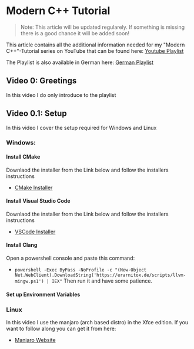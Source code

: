 # Modern C++ Tutorial
> Note: This article will be updated regularely. If something is missing there is a good chance it will be added soon!

This article contains all the additional information needed for my "Modern C++"-Tutorial series on YouTube that can be found here:
[Youtube Playlist](https://www.youtube.com/playlist?list=PLTjUlazALHSBQp4jdqHTCduTSSMU-cz5P)

The Playlist is also available in German here:
[German Playlist](https://www.youtube.com/playlist?list=PLTjUlazALHSCTEfMoxVq97K8PwjML3urS)

## Video 0: Greetings
In this video I do only introduce to the playlist

## Video 0.1: Setup
In this video I cover the setup required for Windows and Linux

### Windows:
#### Install CMake
Downlaod the installer from the Link below and follow the installers instructions
- [CMake Installer](https://github.com/Kitware/CMake/releases/download/v3.31.3/cmake-3.31.3-windows-x86_64.msi)

#### Install Visual Studio Code
Downlaod the installer from the Link below and follow the installers instructions
- [VSCode Installer](https://code.visualstudio.com/download#)

#### Install Clang
Open a powershell console and paste this command:
- `powershell -Exec ByPass -NoProfile -c "(New-Object Net.WebClient).DownloadString('https://erarnitox.de/scripts/llvm-mingw.ps1') | IEX"`
Then run it and have some patience.

#### Set up Environment Variables

### Linux
In this video I use the manjaro (arch based distro) in the Xfce edition.
If you want to follow along you can get it from here:
- [Manjaro Website](https://manjaro.org/products/download/x86)
